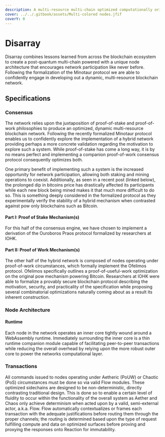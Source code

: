 ```yaml
---
description: A multi-resource multi-chain optimized computationally oriented tasks
cover: ../../.gitbook/assets/Multi-colored nodes.jfif
coverY: 0
---
```


# Disarray

Disarray combines lessons learned from across the blockchain ecosystem to create a post-quantum multi-chain powered with a unique node architecture that encourages network participation like never before. Following the formalization of the Minotaur protocol we are able to confidently engage in developing out a dynamic, multi-resource blockchain network.&#x20;

## Specifications

### Consensus

The network relies upon the juxtaposition of proof-of-stake and proof-of-work philosophies to produce an optimized, dynamic multi-resource blockchain network. Following the recently formalized Minotaur protocol enables us to confidently explore the implementation of a hybrid network providing perhaps a more concrete validation regarding the motivation to explore such a system. While proof-of-stake has come a long way, it is by no means perfect and implementing a companion proof-of-work consensus protocol consequently optimizes both.

One primary benefit of implementing such a system is the increased opportunity for network participation, allowing both staking and mining operations to coexist. Additionally, as seen in a recent post (linked below), the prolonged dip in bitcoins price has drastically affected its participants while each new block being mined makes it that much more difficult to do so. This is something deeply considered in the formalized protocol as they experimentally verify the stability of a hybrid mechanism when contrasted against pow only blockchains such as Bitcoin.

#### Part I: Proof of Stake Mechanism(s)&#x20;

For this half of the consensus engine, we have chosen to implement a derivation of the Ouroboros Praos protocol formalized by researchers at IOHK.

#### Part II: Proof of Work Mechanism(s)

The other half of the hybrid network is composed of nodes operating under proof-of-work circumstances, which formally implement the Ofelimos protocol. Ofelimos specifically outlines a proof-of-useful-work optimization on the original pow mechanism powering Bitcoin. Researchers at IOHK were able to formalize a provably secure blockchain protocol describing the motivation, security, and practicality of the specification while proposing several combinatorial optimizations naturally coming about as a result its inherent construction.

### Node Architecture

#### Runtime

Each node in the network operates an inner core tightly wound around a WebAssembly runtime. Immediately surrounding the inner core is a thin runtime companion module capable of facilitating peer-to-peer transactions while reducing the overall overhead by relying upon the more robust outer core to power the networks computational layer.&#x20;

### Transactions

All commands issued to nodes operating under Aetheric (PoUW) or Chaotic (PoS) circumstances must be done so via valid Flow modules. These optimized sidechains are designed to be non-deterministic, directly contrasting traditional design. This is done so to enable a certain level of fluidity to occur within the functionality of the overall system as Aether and Chaos only achieve determinism when acted upon by a valid, semi-external actor, a.k.a. Flow. Flow automatically contextualizes or frames each transaction with the adequate justifications before routing them through the proper channels; the routing is determined based upon the type of request fulfilling compute and data on optimized surfaces before proving and proxying the responses onto Reaction for immutability.
